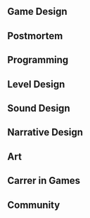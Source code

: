 ## Game Design

## Postmortem

## Programming

## Level Design

## Sound Design

## Narrative Design

## Art

## Carrer in Games

## Community
